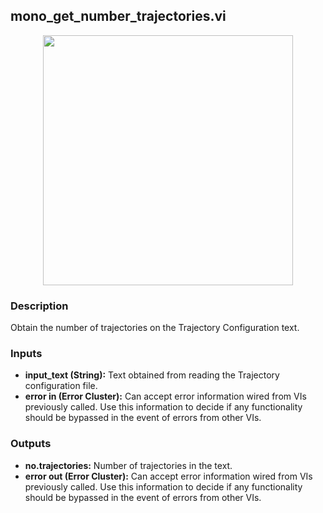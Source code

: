 ## mono_get_number_trajectories.vi
<p align="center">
<img src="https://github.com/monoDriveIO/client/blob/lv_client_docs/WikiPhotos/LV_client/utilities/monoDrive_lvlib_mono__get__number__trajectoriesc.png?raw=true" 
width="400"  />
</p>

### Description 
Obtain the number of trajectories on the Trajectory Configuration text.

### Inputs

- **input_text (String):** Text obtained from reading the Trajectory configuration file.
- **error in (Error Cluster):** Can accept error information wired from VIs previously called. Use this information to decide if any functionality should be bypassed in the event of errors from other VIs.


### Outputs

- **no.trajectories:** Number of trajectories in the text.
- **error out (Error Cluster):** Can accept error information wired from VIs previously called. Use this information to decide if any functionality should be bypassed in the event of errors from other VIs.
